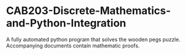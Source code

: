 # CAB203-Discrete-Mathematics-and-Python-Integration
A fully automated python program that solves the wooden pegs puzzle. Accompanying documents contain mathematic proofs.
